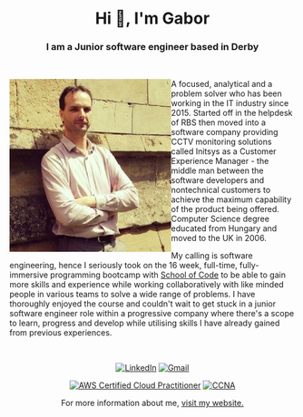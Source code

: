 <h1 align="center">Hi 👋, I'm Gabor</h1>
<h3 align="center">I am a Junior software engineer based in Derby</h3>                   
<br>

<div>
<img align="left" src="./img/gabor.png" width="285">

A focused, analytical and a problem solver who has been working in the IT industry since 2015. Started off in the helpdesk of RBS then moved into a software company providing CCTV monitoring solutions called Initsys as a Customer Experience Manager - the middle man between the software developers and nontechnical customers to achieve the maximum capability of the product being offered. Computer Science degree educated from Hungary and moved to the UK in 2006.

My calling is software engineering, hence I seriously took on the 16 week, full-time, fully-immersive programming bootcamp with [School of Code](https://www.schoolofcode.co.uk/) to be able to gain more skills and experience while working collaboratively with like minded people in various teams to solve a wide range of problems. I have thoroughly enjoyed the course and couldn't wait to get stuck in a junior software engineer role within a progressive company where there's a scope to learn, progress and develop while utilising skills I have already gained from previous experiences.

<div>
<br>
<!--
<p align="center">Currently I am looking for a junior software engineer roles, contact me below:</p>  
-->
<div align="center">

<a href="">[![LinkedIn](https://img.shields.io/badge/linkedin-%230077B5.svg?style=for-the-badge&logo=linkedin&logoColor=white)](https://www.linkedin.com/in/gabor-havasi-derby/)</a>
<a href="">[![Gmail](https://img.shields.io/badge/Gmail-D14836?style=for-the-badge&logo=gmail&logoColor=white)](mailto:gabor.havasi@gmail.com)</a>

<!--START_SECTION:badges-->
[![AWS Certified Cloud Practitioner](https://images.credly.com/size/110x110/images/00634f82-b07f-4bbd-a6bb-53de397fc3a6/image.png)](http://www.credly.com/badges/f6fb3fca-f9c4-4858-9850-fed6243df068 "AWS Certified Cloud Practitioner")
[![CCNA](https://images.credly.com/size/110x110/images/683783d8-eaac-4c37-a14d-11bd8a36321d/ccna_600.png)](http://www.credly.com/badges/6456dc32-627e-4ef1-ae67-e92be39e4c05 "CCNA")
<!--END_SECTION:badges-->

  For more information about me, <a href="https://www.havasi.co.uk" target="_blank">visit my website.</a>
</div>
